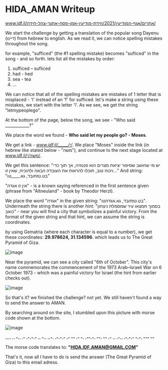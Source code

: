 # HIDA_AMAN Writeup
www.idf.il/אתרים/אגף-המודיעין/2021/חידת-מודיעין-אמן-פסח-אתגר-צהל-חידה/

We start the challenge by getting a translation of the popular song Dayenu (דיינו) from hebrew to english.
As we read it, we can notice spelling mistakes throughout the song.

for example, "sufficed" (the #1 spelling mistake) becomes "sufliced" in the song - and so forth.
lets list all the mistakes by order:
1. sufficed – sufliced
2. had - hed
3. sea - tea
4. ...

We can notice that all of the spelling mistakes are mistakes of 1 letter that is misplaced - 'l' instead of an 'f' for sufficed.
let's make a string using these mistakes, we start with the letter 'l'.
As we see, we get the string "letmypeoplego".

At the bottom of the page, below the song, we see - "Who said ____________?"

We place the word we found - **Who said let my people go? - Moses**.

We get a link - _www.idf.il/_____/י/_.
We place "Moses" inside the link (in hebrew like stated below - "משה"),
and continue to the next stage located at www.idf.il/משה/י/.

We get this sentence:
"יש מי שחושב שסיפור יציאת מצרים הוא פנטזיה, אך תוך כדי ויכוח טוב, תוכלו להראות את העובדה הבאה ולהוכיח, שאין זו..."
And string: "בט.טזחובד, גא.____טו"

"אין זו אגדה" - is a known saying referenced in the first sentence given (phrase from "Altneuland" - book by Theodor Herzl).

We place the word "אגדה" in the given string: "בט.טזחובד, גא.אגדהטו".
Underneath the string there is another hint: "בסמוך תמצאו עיר שמסמלת ניצחון כואב" - near you will find a city that symbolizes a painful victory.
From the format of the given string and that hint, we can assume the string is coordinates.

by using Gematria (where each character is equal to a number), we get these coordinates: **29.978624, 31.134596**.
which leads us to The Great Pyramid of Giza.

![image](https://user-images.githubusercontent.com/59180254/112946982-df94c180-913e-11eb-861d-bde497257d19.png)

Near the pyramid, we can see a city called "6th of October".
This city's name commemorates the commencement of the 1973 Arab–Israeli War on 6 October 1973 - which was a painful victory for Israel (the hint from earlier checks out).

![image](https://user-images.githubusercontent.com/59180254/112949244-ae69c080-9141-11eb-8b5f-86b7b2afc56a.png)

So that's it? we finished the challenge? not yet.
We still haven't found a way to send the answer to AMAN.

By searching around on the site, I stumbled upon this picture with morse code shown at the bottom.

![image](https://user-images.githubusercontent.com/59180254/112947546-9729d380-913f-11eb-960b-060f04d01154.png)

**.... .. -.. .- .-.-.- .. -.. ..-. .-.-.- .- -- .- -. .--.-. --. -- .- .. .-.. .-.-.- -.-. --- --**

The morse code translates to: **"HIDA.IDF.AMAN@GMAIL.COM"**

That's it, now all I have to do is send the answer (The Great Pyramid of Giza) to this email adress.
